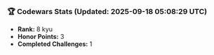 ### 🏆 Codewars Stats (Updated: 2025-09-18 05:08:29 UTC)

- **Rank:** 8 kyu
- **Honor Points:** 3
- **Completed Challenges:** 1
